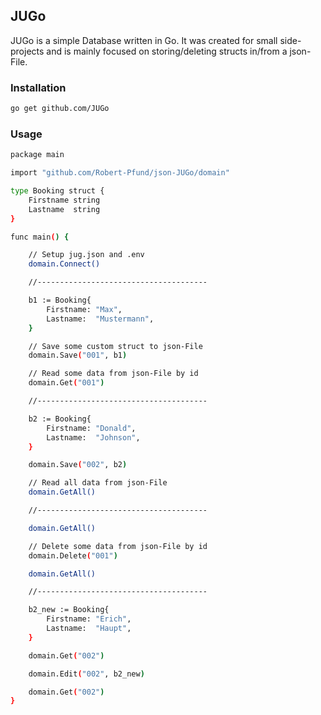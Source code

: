 ## JUGo

JUGo is a simple Database written in Go. It was created for small side-projects and is mainly focused on storing/deleting structs in/from a json-File.

### Installation

```sh
go get github.com/JUGo
```

### Usage

```sh
package main

import "github.com/Robert-Pfund/json-JUGo/domain"

type Booking struct {
	Firstname string
	Lastname  string
}

func main() {

	// Setup jug.json and .env
	domain.Connect()

	//--------------------------------------

	b1 := Booking{
		Firstname: "Max",
		Lastname:  "Mustermann",
	}

	// Save some custom struct to json-File
	domain.Save("001", b1)

	// Read some data from json-File by id
	domain.Get("001")

	//--------------------------------------

	b2 := Booking{
		Firstname: "Donald",
		Lastname:  "Johnson",
	}

	domain.Save("002", b2)

	// Read all data from json-File
	domain.GetAll()

	//--------------------------------------

	domain.GetAll()

	// Delete some data from json-File by id
	domain.Delete("001")

	domain.GetAll()

	//--------------------------------------

	b2_new := Booking{
		Firstname: "Erich",
		Lastname:  "Haupt",
	}

	domain.Get("002")

	domain.Edit("002", b2_new)

	domain.Get("002")
}
```